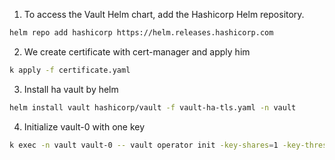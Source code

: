 1. To access the Vault Helm chart, add the Hashicorp Helm repository.

```bash
helm repo add hashicorp https://helm.releases.hashicorp.com
```

2. We create certificate with cert-manager and apply him

```bash
k apply -f certificate.yaml
```

3. Install ha vault by helm

```bash
helm install vault hashicorp/vault -f vault-ha-tls.yaml -n vault
```

4. Initialize vault-0 with one key

```bash
k exec -n vault vault-0 -- vault operator init -key-shares=1 -key-threshold=1 -format=json > cluster-keys.json
```



